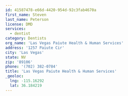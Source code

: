 ```yaml
---
id: 41587478-e66d-4420-954d-92c3fab4670a
first_name: Steven
last_name: Peterson
license: DMD
services:
  - dentist
category: Dentists
org_name: 'Las Vegas Paiute Health & Human Services'
address: '1257 Paiute Cir'
city: 'Las Vegas'
state: NV
zip: '89106'
phone: '(702) 382-0784'
title: 'Las Vegas Paiute Health & Human Services'
_geoloc:
  lng: -115.16292
  lat: 36.184219
---
```

